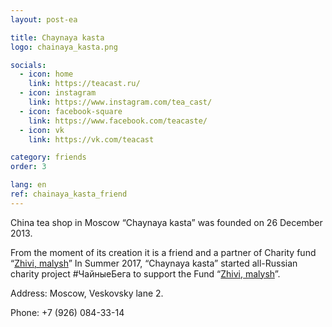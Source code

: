 ```yaml
---
layout: post-ea

title: Chaynaya kasta
logo: chainaya_kasta.png

socials:
  - icon: home
    link: https://teacast.ru/
  - icon: instagram
    link: https://www.instagram.com/tea_cast/
  - icon: facebook-square
    link: https://www.facebook.com/teacaste/
  - icon: vk
    link: https://vk.com/teacast

category: friends
order: 3

lang: en
ref: chainaya_kasta_friend
---
```


China tea shop in Moscow “Chaynaya kasta” was founded on 26 December 2013. 
 
From the moment of its creation it is a friend and a partner of Charity fund “<a href="https://fondzhivimalysh.ru/" target="_blank">Zhivi, malysh</a>” In Summer 2017, “Chaynaya kasta” started all-Russian charity project #ЧайныеБега to support the Fund “<a href="https://fondzhivimalysh.ru/" target="_blank">Zhivi, malysh</a>”.

Address: Moscow, Veskovsky lane 2.

Phone: +7 (926) 084-33-14
